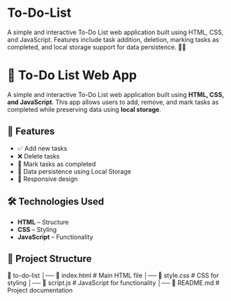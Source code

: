 # To-Do-List
A simple and interactive To-Do List web application built using HTML, CSS, and JavaScript. Features include task addition, deletion, marking tasks as completed, and local storage support for data persistence. 🚀✅
# 📝 To-Do List Web App

A simple and interactive To-Do List web application built using **HTML, CSS, and JavaScript**. This app allows users to add, remove, and mark tasks as completed while preserving data using **local storage**.

## 🚀 Features

- ✅ Add new tasks  
- ❌ Delete tasks  
- 🎯 Mark tasks as completed  
- 🔄 Data persistence using Local Storage  
- 📱 Responsive design

## 🛠️ Technologies Used

- **HTML** – Structure  
- **CSS** – Styling  
- **JavaScript** – Functionality  

## 📂 Project Structure
📁 to-do-list │── 📄 index.html # Main HTML file │── 📄 style.css # CSS for styling │── 📄 script.js # JavaScript for functionality │── 📄 README.md # Project documentation
